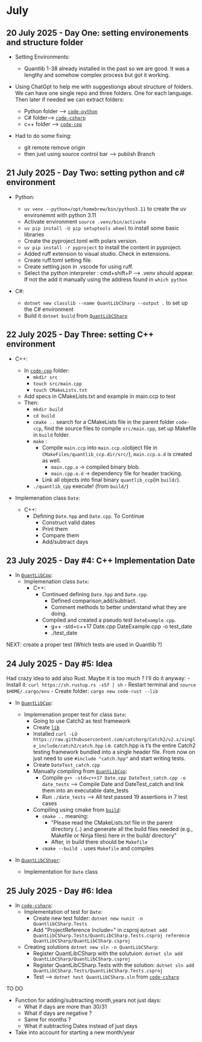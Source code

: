 # July

## 20 July 2025 - Day One: setting environements and structure folder

- Setting Environments:
    - Quantlib 1-38 already installed in the past so we are good. It was a lengthy and somehow complex process but got it working.

-  Using ChatGpt to help me with suggestiongs about structure of folders. We can have one single repo and three folders. One for each language. Then later if needed we can extract folders:

    - Python folder --> [`code-python`](../code-python)
    - C# folder--> [`code-csharp`](../code-csharp)
    - c++ folder --> [`code-cpp`](../code-ccp)

- Had to do some fixing: 
    - git remote remove origin
    - then just using source control bar --> publish Branch

## 21 July 2025 - Day Two: setting python and c# environment

- Python:
    - `uv venv --python=/opt/homebrew/bin/python3.11` to create the uv environemnt with python 3.11
    - Activate environment `source .venv/bin/activate`
    - `uv pip install -U pip setuptools wheel` to install some basic libraries
    - Create the pyproject.toml with polars version.
    - `uv pip install -r pyproject` to install the content in pyproject.
    - Added ruff extension to visual studio. Check in extensions.
    - Create ruff.toml setting file.
    - Create setting.json in .vscode for using ruff.
    - Select the python interpreter : cmd+shift+P --> .venv should appear. If not the add it manually using the address found in `which python`
    
- C#:
    - `dotnet new classlib --name QuantLibCSharp --output .` to set up the C# environment
    - Build it `dotnet build` from [`QuantLibCSharp`](../code-csharp/QuantLibCSharp/)

## 22 July 2025 - Day Three: setting C++ environment

- C++:
    - In [`code-cpp`](../code-cpp/) folder:
        - `mkdir src`
        - `touch src/main.cpp`
        - `touch CMakeLists.txt`
    - Add specs in CMakeLists.txt and example in main.ccp to test
    - Then:
        - `mkdir build`
        - `cd build`
        - `cmake ..` search for a CMakeLists file in the parent folder `code-ccp`, find the source files to compile `src/main.cpp`, set up Makefile in `build` folder.
        - `make` :
            - Compile `main.ccp` into `main.ccp.o`(object file in `CMakeFiles/quantlib_ccp.dir/src/`), `main.ccp.o.d` is created as well.
                - `main.cpp.o` -> compiled binary blob.
                - `main.cpp.o.d` -> dependency file for header tracking.
            - Link all objects into final binary `quantlib_ccp`(in `build/`).
        - `./quantlib_cpp` execute! (from `build/`)

- Implemenation class `Date`:
    - C++:
        - Defining `Date.hpp` and `Date.cpp`. To Continue
            - Construct valid dates
            - Print them
            - Compare them
            - Add/subtract days

## 23 July 2025 - Day #4: C++ Implementation Date

- In [`QuantLibCpp`](../code-cpp/src/QuantLibCpp/):
    - Implemenation class `Date`:
        - C++:
            - Continued defining `Date.hpp` and `Date.cpp`.
                - Defined comparison,add/subtract. 
                - Comment methods to better understand what they are doing.
            - Compiled and created a pseudo test `DateExample.cpp`.
                - g++ -std=c++17 Date.cpp DateExample.cpp -o test_date
                - ./test_date

NEXT: create a proper test (Which tests are used in Quantlib ?)

## 24 July 2025 - Day #5: Idea

Had crazy idea to add also Rust. Maybe it is too much ? I'll do it anyway:
    - Install it: `curl https://sh.rustup.rs -sSf | sh`
    - Restart terminal and `source $HOME/.cargo/env`
    - Create folder: `cargo new code-rust --lib`

- In [`QuantLibCpp`](../code-cpp/src/QuantLibCpp/):
    - Implemenation proper test for class `Date`:
        - Going to use Catch2 as test framework
        - Create [`lib`](../code-cpp/src/QuantLibCpp/lib/)
        - Installed `curl -LO https://raw.githubusercontent.com/catchorg/Catch2/v2.x/single_include/catch2/catch.hpp` i.e. catch.hpp is t’s the entire Catch2 testing framework bundled into a single header file. From now on just need to use `#include "catch.hpp"` and start writing tests.
        - Create `DateTest_catch.cpp`
        - Manually compiling from [`QuantLibCpp`](../code-cpp/src/QuantLibCpp/):
            - Compile `g++ -std=c++17 Date.cpp DateTest_catch.cpp -o date_tests` --> Compile Date and DateTest_catch and link them into an executable date_tests
            - Run `./date_tests` --> All test passed 19 assertions in 7 test cases 
        - Compiling using cmake from [`build`](../code-cpp/build/):
            - `cmake ..` meaning:
                - "Please read the CMakeLists.txt file in the parent directory (..) and generate all the build files needed (e.g., Makefile or Ninja files) here in the build/ directory"
                - After, in build there should be `Makefile`
            - `cmake --build .` uses `Makefile` and compiles

- In [`QuantLibCShapr`](../code-csharp/QuantLibCSharp/):
    - Implementation for `Date` class

## 25 July 2025 - Day #6: Idea

- In [`code-csharp`](../code-csharp/):
    - Implementation of test for `Date`:
        - Create new test folder: `dotnet new nunit -n QuantlibCSharp.Tests`
        - Add "ProjectReference Include=" in csproj `dotnet add QuantLibCSharp.Tests/QuantLibCSharp.Tests.csproj reference QuantLibCSharp/QuantLibCSharp.csproj`
    - Creating solutions `dotnet new sln -n QuantLibCSharp`:
        - Register QuantLibCSharp with the solutuion: `dotnet sln add QuantLibCSharp/QuantLibCSharp.csproj`
        - Register QuantLibCSharp.Tests with the solution: `dotnet sln add QuantLibCSharp.Tests/QuantLibCSharp.Tests.csproj`
        - Test --> `dotnet test QuantLibCSharp.sln` from [`code-csharp`](../code-csharp/)



TO DO 
- Function for adding/subtracting month,years not just days:
    - What if days are more than 30/31
    - What if days are negative ?
    - Same for months ?
    - What if subtracting Dates instead of just days
- Take into account for starting a new month/year
